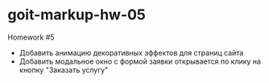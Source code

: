 # goit-markup-hw-05

Homework #5

- Добавить анимацию декоративных эффектов для страниц сайта
- Добавить модальное окно с формой заявки открывается по клику на кнопку "Заказать услугу"
